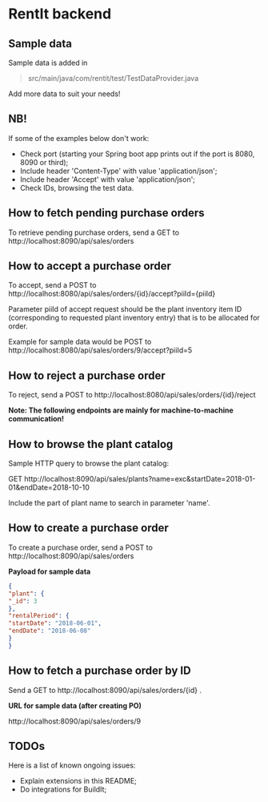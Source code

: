 RentIt backend
============

Sample data
------------

Sample data is added in

> src/main/java/com/rentit/test/TestDataProvider.java

Add more data to suit your needs!

NB!
------------

If some of the examples below don't work: 

  * Check port (starting your Spring boot app prints out if the port is 8080, 8090 or third);
  * Include header 'Content-Type' with value 'application/json';
  * Include header 'Accept' with value 'application/json';
  * Check IDs, browsing the test data.  

How to fetch pending purchase orders
------------

To retrieve pending purchase orders, send a GET to http://localhost:8090/api/sales/orders

How to accept a purchase order
------------

To accept, send a POST to http://localhost:8080/api/sales/orders/{id}/accept?piiId={piiId}

Parameter piiId of accept request should be the plant inventory item ID (corresponding to requested plant inventory entry) that is to be allocated for order.

Example for sample data would be POST to http://localhost:8080/api/sales/orders/9/accept?piiId=5

How to reject a purchase order
------------
To reject, send a POST to http://localhost:8080/api/sales/orders/{id}/reject

**Note: The following endpoints are mainly for machine-to-machine communication!**

How to browse the plant catalog
------------

Sample HTTP query to browse the plant catalog:

GET http://localhost:8090/api/sales/plants?name=exc&startDate=2018-01-01&endDate=2018-10-10

Include the part of plant name to search in parameter 'name'.

How to create a purchase order
------------

To create a purchase order, send a POST to http://localhost:8090/api/sales/orders

**Payload for sample data**

~~~json
{
"plant": {
"_id": 3
},
"rentalPeriod": {
"startDate": "2018-06-01",
"endDate": "2018-06-08"
}
}
~~~

How to fetch a purchase order by ID
------------

Send a GET to http://localhost:8090/api/sales/orders/{id} .

**URL for sample data (after creating PO)**

http://localhost:8090/api/sales/orders/9

TODOs
------------

Here is a list of known ongoing issues:

  * Explain extensions in this README;
  * Do integrations for BuildIt;